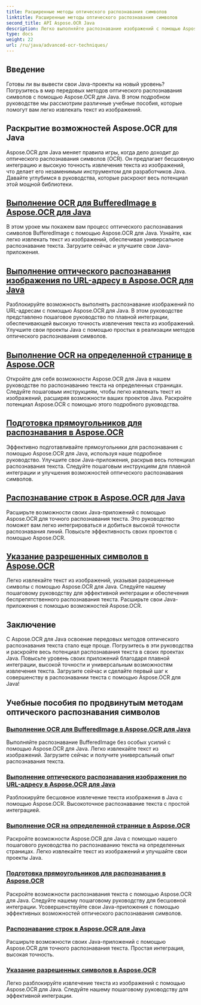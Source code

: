 ```yaml
---
title: Расширенные методы оптического распознавания символов
linktitle: Расширенные методы оптического распознавания символов
second_title: API Aspose.OCR Java
description: Легко выполняйте распознавание изображений с помощью Aspose.OCR для Java. Извлекайте текст легко и с высокой точностью. Улучшите свои проекты Java с помощью универсального распознавания текста.
type: docs
weight: 22
url: /ru/java/advanced-ocr-techniques/
---
```

## Введение

Готовы ли вы вывести свои Java-проекты на новый уровень? Погрузитесь в мир передовых методов оптического распознавания символов с помощью Aspose.OCR для Java. В этом подробном руководстве мы рассмотрим различные учебные пособия, которые помогут вам легко извлекать текст из изображений.

## Раскрытие возможностей Aspose.OCR для Java

Aspose.OCR для Java меняет правила игры, когда дело доходит до оптического распознавания символов (OCR). Он предлагает бесшовную интеграцию и высокую точность извлечения текста из изображений, что делает его незаменимым инструментом для разработчиков Java. Давайте углубимся в руководства, которые раскроют весь потенциал этой мощной библиотеки.

## [Выполнение OCR для BufferedImage в Aspose.OCR для Java](./perform-ocr-buffered-image/)

В этом уроке мы покажем вам процесс оптического распознавания символов BufferedImage с помощью Aspose.OCR для Java. Узнайте, как легко извлекать текст из изображений, обеспечивая универсальное распознавание текста. Загрузите сейчас и улучшите свои Java-приложения.

## [Выполнение оптического распознавания изображения по URL-адресу в Aspose.OCR для Java](./perform-ocr-image-from-url/)

Разблокируйте возможность выполнять распознавание изображений по URL-адресам с помощью Aspose.OCR для Java. В этом руководстве представлено пошаговое руководство по плавной интеграции, обеспечивающей высокую точность извлечения текста из изображений. Улучшите свои проекты Java с помощью простых в реализации методов оптического распознавания символов.

## [Выполнение OCR на определенной странице в Aspose.OCR](./perform-ocr-on-page/)

Откройте для себя возможности Aspose.OCR для Java в нашем руководстве по распознаванию текста на определенных страницах. Следуйте пошаговым инструкциям, чтобы легко извлекать текст из изображений, расширяя возможности ваших проектов Java. Раскройте потенциал Aspose.OCR с помощью этого подробного руководства.

## [Подготовка прямоугольников для распознавания в Aspose.OCR](./prepare-rectangles-for-ocr/)

Эффективно подготавливайте прямоугольники для распознавания с помощью Aspose.OCR для Java, используя наше подробное руководство. Улучшите свои Java-приложения, раскрыв весь потенциал распознавания текста. Следуйте пошаговым инструкциям для плавной интеграции и улучшения возможностей оптического распознавания символов.

## [Распознавание строк в Aspose.OCR для Java](./recognize-lines/)

Расширьте возможности своих Java-приложений с помощью Aspose.OCR для точного распознавания текста. Это руководство поможет вам легко интегрироваться и добиться высокой точности распознавания линий. Повысьте эффективность своих проектов с помощью Aspose.OCR.

## [Указание разрешенных символов в Aspose.OCR](./specify-allowed-characters/)

Легко извлекайте текст из изображений, указывая разрешенные символы с помощью Aspose.OCR для Java. Следуйте нашему пошаговому руководству для эффективной интеграции и обеспечения беспрепятственного распознавания текста. Расширьте свои Java-приложения с помощью возможностей Aspose.OCR.

## Заключение

С Aspose.OCR для Java освоение передовых методов оптического распознавания текста стало еще проще. Погрузитесь в эти руководства и раскройте весь потенциал распознавания текста в своих проектах Java. Повысьте уровень своих приложений благодаря плавной интеграции, высокой точности и универсальным возможностям извлечения текста. Загрузите сейчас и сделайте первый шаг к совершенству в распознавании текста с помощью Aspose.OCR для Java!
## Учебные пособия по продвинутым методам оптического распознавания символов
### [Выполнение OCR для BufferedImage в Aspose.OCR для Java](./perform-ocr-buffered-image/)
Выполняйте распознавание BufferedImage без особых усилий с помощью Aspose.OCR для Java. Легко извлекайте текст из изображений. Загрузите сейчас и получите универсальный опыт распознавания текста.
### [Выполнение оптического распознавания изображения по URL-адресу в Aspose.OCR для Java](./perform-ocr-image-from-url/)
Разблокируйте бесшовное извлечение текста изображения в Java с помощью Aspose.OCR. Высокоточное распознавание текста с простой интеграцией.
### [Выполнение OCR на определенной странице в Aspose.OCR](./perform-ocr-on-page/)
Раскройте возможности Aspose.OCR для Java с помощью нашего пошагового руководства по распознаванию текста на определенных страницах. Легко извлекайте текст из изображений и улучшайте свои проекты Java.
### [Подготовка прямоугольников для распознавания в Aspose.OCR](./prepare-rectangles-for-ocr/)
Раскройте возможности распознавания текста с помощью Aspose.OCR для Java. Следуйте нашему пошаговому руководству для бесшовной интеграции. Усовершенствуйте свои Java-приложения с помощью эффективных возможностей оптического распознавания символов.
### [Распознавание строк в Aspose.OCR для Java](./recognize-lines/)
Расширьте возможности своих Java-приложений с помощью Aspose.OCR для точного распознавания текста. Простая интеграция, высокая точность.
### [Указание разрешенных символов в Aspose.OCR](./specify-allowed-characters/)
Легко разблокируйте извлечение текста из изображений с помощью Aspose.OCR для Java. Следуйте нашему пошаговому руководству для эффективной интеграции.